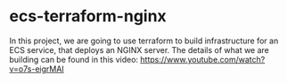 # ecs-terraform-nginx

In this project, we are going to use terraform to build infrastructure for an ECS service, that deploys an NGINX server. The details of what we are building can be found in this video: https://www.youtube.com/watch?v=o7s-eigrMAI
